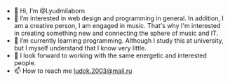 - 👋 Hi, I’m @Lyudmilaborn
- 👀 I’m interested in web design and programming in general. In addition, I am a creative person, I am engaged in music. That's why I'm interested in creating something new and connecting the sphere of music and IT.
- 🌱 I’m currently learning programming. Although I study this at university, but I myself understand that I know very little.
- 💞️ I look forward to working with the same energetic and interested people.
- 📫 How to reach me ludok.2003@mail.ru

<!---
Lyudmilaborn/Lyudmilaborn is a ✨ special ✨ repository because its `README.md` (this file) appears on your GitHub profile.
You can click the Preview link to take a look at your changes.
--->
